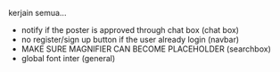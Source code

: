 kerjain semua...

- notify if the poster is approved through chat box (chat box)
- no register/sign up button if the user already login (navbar)
- MAKE SURE MAGNIFIER CAN BECOME PLACEHOLDER (searchbox)
- global font inter (general)

